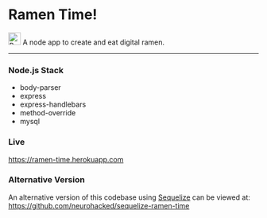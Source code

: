 # Ramen Time!

<img style="align:left" src="http://i.imgur.com/XxzsGWt.png" width="25px" alt="Bowl of Ramen"> A node app to create and eat digital ramen.

---

### Node.js Stack
* body-parser
* express
* express-handlebars
* method-override
* mysql

### Live
https://ramen-time.herokuapp.com

### Alternative Version
An alternative version of this codebase using [Sequelize](https://github.com/sequelize/sequelize) can be viewed at: https://github.com/neurohacked/sequelize-ramen-time
